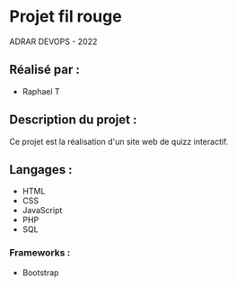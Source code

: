 # Projet fil rouge

ADRAR DEVOPS - 2022

## Réalisé par :
- Raphael T

## Description du projet :
Ce projet est la réalisation d'un site web de quizz interactif.

## Langages :
- HTML
- CSS
- JavaScript
- PHP
- SQL

### Frameworks :
- Bootstrap
